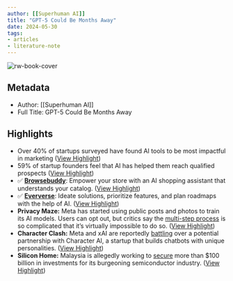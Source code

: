 ```yaml
---
author: [[Superhuman AI]]
title: "GPT-5 Could Be Months Away"
date: 2024-05-30
tags: 
- articles
- literature-note
---
```

![rw-book-cover](https://readwise-assets.s3.amazonaws.com/static/images/article4.6bc1851654a0.png)

## Metadata
- Author: [[Superhuman AI]]
- Full Title: GPT-5 Could Be Months Away

## Highlights
- Over 40% of startups surveyed have found AI tools to be most impactful in marketing ([View Highlight](https://read.readwise.io/read/01hz3g4v9z132zx5b03nhvbrs5))
- 59% of startup founders feel that AI has helped them reach qualified prospects ([View Highlight](https://read.readwise.io/read/01hz3g598ve2xfhbnphpy85bm4))
- ✅ **[Browsebuddy](https://link.mail.beehiiv.com/ss/c/u001.eAC7AlRM5Xq42mX9yhoVPnl0WdjvxooziTI6D_fcWyB9YJoRVzhl3sqQRNqaWscdP-ajEVdrYlqak2XSDj_f_oGTqHMbZA6ejNifTeCVYGtnzUYFGK2ua_A8_B9K7WoGVQc4qNNGalFYKS88o_tAjO_A8I7hyHsXWgHyUjQvWsk/46r/7yZezLrQSneICLQQ6SU37Q/h9/h001.c9dJvjBCtMYmNUcGjolznk-X_73oGENgu1Humv2kJsU)**: Empower your store with an AI shopping assistant that understands your catalog. ([View Highlight](https://read.readwise.io/read/01hz3g6yx5kkbrkg8xhmdby5zp))
- ✅ **[Eververse](https://link.mail.beehiiv.com/ss/c/u001.tLO9pzLKcxr3ShVlu4P0GjbkXNfOxo-xD6F5y7duSzGGnlzU3x34GPialeP_PnoQViYXMCI6lLzTG-5v9zHD4uo_K43KOVWAptqJX-weJ06B_uGSdomOmenjesj254diIOBXr4DVal9n3YJdqIMiXDkyYlca71DvekCeY7gt1-Q/46r/7yZezLrQSneICLQQ6SU37Q/h11/h001.DQ71aJZruwvLqb4U_tTUYCtMu3NE7lNYGjPPMdl-Pb4)**: Ideate solutions, prioritize features, and plan roadmaps with the help of AI. ([View Highlight](https://read.readwise.io/read/01hz3g7cgw90sz46byr3d1hymc))
- **Privacy Maze:** Meta has started using public posts and photos to train its AI models. Users can opt out, but critics say the [multi-step process](https://link.mail.beehiiv.com/ss/c/u001.QR8PDET7GVRZS9oWC_jpgIGIuZIDFjklefVpMFDxTT9EQ5_4ytUiANzNa3nwypO_hZRRTYG8pAD4YsScvZrK3-FgjeHUpD_y4a4VV5SCbRl3ZpbfK9kPw9GKCE77z2wnqzRVTSIlFBgm4fdQMO-4M4v2KTX0171Z0CjtwkhXvKD5aYFQ_P1khshS_qyB3FwhLWG13sZZMgXfRoKstQLPwHAhHdXFFJe_AVkGvYhEH94/46r/7yZezLrQSneICLQQ6SU37Q/h13/h001.3Dyvu7lCXTma8USqeFvv1qWT2oiL12Y1X-4pvm54F_A) is so complicated that it’s virtually impossible to do so. ([View Highlight](https://read.readwise.io/read/01hz3g7tns1h0j96snn6xjw69a))
- **Character Clash:** Meta and xAI are reportedly [battling](https://link.mail.beehiiv.com/ss/c/u001.QR8PDET7GVRZS9oWC_jpgEjo793ql94PuU-UxJyF4NENqAl61ZCjz4HuYOpo6n3ON8Mx2u57LRUlUqB88ka_3emxOvxJdfsNf8fwvy3HoNwXEBxEkAtQgzajlMCiIASLp9Wc5bYI9uAN7bV2t-2sRrhy9EpQii3TxA8j78a8n0IRKM2-5QkffdXFkWLfw416cyBOr-GokvlYDkK3NLlUbcD6g9YFXaTejoLj9K5R8BtQs9Si6xJGBeQUYB5YcrKhX0rTHiVNmCv-EBQG_7R4yFPo_GEkoYpedKexRn2fISa2IZeFpqMrvVP3LJMsndom/46r/7yZezLrQSneICLQQ6SU37Q/h15/h001.FseFVPCB5gZAAcuHBm5J6BsejmV1LoQYG5m3F8LN904) over a potential partnership with Character AI, a startup that builds chatbots with unique personalities. ([View Highlight](https://read.readwise.io/read/01hz3g863gz9kah99g4ts7tdys))
- **Silicon Home:** Malaysia is allegedly working to [secure](https://link.mail.beehiiv.com/ss/c/u001.QR8PDET7GVRZS9oWC_jpgHCEZL_M12r-xRtPUNWTY-ezawiU4C2w5nbWQ6RlGX4gYFjlPTZI4tf5ZHv9uvyPaF2alZfAfDculMigkIK3vBpD5EhB8kDSokcpe2XwhBx9rOFaZjGcpLkf8abTUsR4PrnTrAUVzOS9uBFhSDM-Su8VHAtqhKyZlCH6uKo95cktQnYo8VdwAWDLaD-JThnRijkX5-xXpkJ_J1CsBBy0UCP0fTc9eHHAFbOAUzlICIcpfGMOR_s8vgchBdHfRHoOhHsMEXO6ZLWCCFoWZV6n458uLeeZu6snaA2Snv_IlFMS/46r/7yZezLrQSneICLQQ6SU37Q/h16/h001._O5lOn2O0eteoxJ6vbZXrHBM1mbKjxL8ZfX3r7WUZ9A) more than $100 billion in investments for its burgeoning semiconductor industry. ([View Highlight](https://read.readwise.io/read/01hz3g8ga8d3grsf1gp8jw2rcz))
